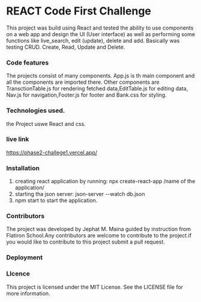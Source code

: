 # REACT Code First Challenge

This project was build using React and tested the ability to use 
components on a web app and design the UI (User interface) as well 
as performing some functions like live_search, edit (update), delete and add.
Basically was testing CRUD. Create, Read, Update and Delete.



### Code features

The projects consist of many components. App.js is th main component and all the components 
are imported there. Other components are TransctionTable.js for rendering fetched data,EditTable.js 
for editing data, Nav.js for navigation,Footer.js for footer and Bank.css for styling.

### Technologies used.
the Project uswe React and css.

### live link
https://phase2-challege1.vercel.app/


### Installation
1. creating react application by running: npx create-react-app /name of the application/
2. starting tha json server: json-server --watch db.json
3. npm start to start the application. 

### Contributors
The project was developed by Jephat M. Maina guided by instruction from Flatiron School.Any contributors are welcome to contribute to the project.if you would like to contribute to this project submit a pull request.

### Deployment
### LIcence 
This project is licensed under the MIT License. See the LICENSE file for more information.





